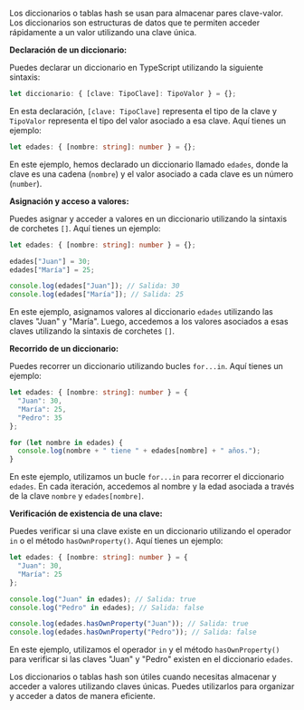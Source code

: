 Los diccionarios o tablas hash se usan para almacenar pares clave-valor. Los diccionarios son estructuras de datos que te permiten acceder rápidamente a un valor utilizando una clave única.

**Declaración de un diccionario:**

Puedes declarar un diccionario en TypeScript utilizando la siguiente sintaxis:

```typescript
let diccionario: { [clave: TipoClave]: TipoValor } = {};
```

En esta declaración, `[clave: TipoClave]` representa el tipo de la clave y `TipoValor` representa el tipo del valor asociado a esa clave. Aquí tienes un ejemplo:

```typescript
let edades: { [nombre: string]: number } = {};
```

En este ejemplo, hemos declarado un diccionario llamado `edades`, donde la clave es una cadena (`nombre`) y el valor asociado a cada clave es un número (`number`).

**Asignación y acceso a valores:**

Puedes asignar y acceder a valores en un diccionario utilizando la sintaxis de corchetes `[]`. Aquí tienes un ejemplo:

```typescript
let edades: { [nombre: string]: number } = {};

edades["Juan"] = 30;
edades["María"] = 25;

console.log(edades["Juan"]); // Salida: 30
console.log(edades["María"]); // Salida: 25
```

En este ejemplo, asignamos valores al diccionario `edades` utilizando las claves "Juan" y "María". Luego, accedemos a los valores asociados a esas claves utilizando la sintaxis de corchetes `[]`.

**Recorrido de un diccionario:**

Puedes recorrer un diccionario utilizando bucles `for...in`. Aquí tienes un ejemplo:

```typescript
let edades: { [nombre: string]: number } = {
  "Juan": 30,
  "María": 25,
  "Pedro": 35
};

for (let nombre in edades) {
  console.log(nombre + " tiene " + edades[nombre] + " años.");
}
```

En este ejemplo, utilizamos un bucle `for...in` para recorrer el diccionario `edades`. En cada iteración, accedemos al nombre y la edad asociada a través de la clave `nombre` y `edades[nombre]`.

**Verificación de existencia de una clave:**

Puedes verificar si una clave existe en un diccionario utilizando el operador `in` o el método `hasOwnProperty()`. Aquí tienes un ejemplo:

```typescript
let edades: { [nombre: string]: number } = {
  "Juan": 30,
  "María": 25
};

console.log("Juan" in edades); // Salida: true
console.log("Pedro" in edades); // Salida: false

console.log(edades.hasOwnProperty("Juan")); // Salida: true
console.log(edades.hasOwnProperty("Pedro")); // Salida: false
```

En este ejemplo, utilizamos el operador `in` y el método `hasOwnProperty()` para verificar si las claves "Juan" y "Pedro" existen en el diccionario `edades`.

Los diccionarios o tablas hash son útiles cuando necesitas almacenar y acceder a valores utilizando claves únicas. Puedes utilizarlos para organizar y acceder a datos de manera eficiente.